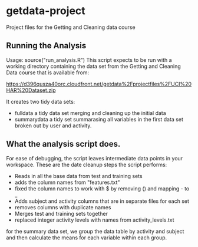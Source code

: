 # getdata-project
Project files for the Getting and Cleaning data course


## Running the Analysis

Usage:
  source("run_analysis.R")
This script expects to be run with a working directory containing
the data set from the Getting and Cleaning Data course that is available
from:

https://d396qusza40orc.cloudfront.net/getdata%2Fprojectfiles%2FUCI%20HAR%20Dataset.zip

It creates two tidy data sets:
* fulldata  a tidy data set merging and cleaning up the initial data
* summarydata  a tidy set summarasing all variables in the first data set broken out by user and activity.

## What the analysis script does.

For ease of debugging, the script leaves intermediate data points in your
workspace. These are the date cleanup steps the script performs:

* Reads in all the base data from test and training sets
* adds the column names from "features.txt"
* fixed the column names to work with $ by removing () and mapping - to _
* Adds subject and activity columns that are in separate files for each set
* removes columns with duplicate names
* Merges test and training sets together
* replaced integer activity levels with names from activity_levels.txt

for the summary data set, we group the data table by activity and subject 
and then calculate the means for each variable within each group.
